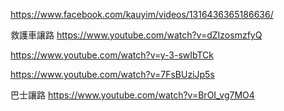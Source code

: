 

https://www.facebook.com/kauyim/videos/1316436365186636/

救護車讓路
https://www.youtube.com/watch?v=dZIzosmzfyQ

https://www.youtube.com/watch?v=y-3-swIbTCk

https://www.youtube.com/watch?v=7FsBUziJp5s

巴士讓路
https://www.youtube.com/watch?v=BrOI_vg7MO4